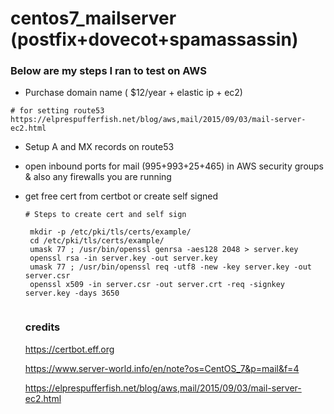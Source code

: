 # centos7_mailserver (postfix+dovecot+spamassassin)

### Below are my steps I ran to test on AWS
 - Purchase domain name ( $12/year + elastic ip + ec2)
 ```
 # for setting route53
 https://elprespufferfish.net/blog/aws,mail/2015/09/03/mail-server-ec2.html
 
 ```
 - Setup A and MX records on route53 
 - open inbound ports for mail (995+993+25+465) in AWS security groups & also any firewalls you are running 
 - get free cert from certbot or create self signed 

   ```
   # Steps to create cert and self sign

    mkdir -p /etc/pki/tls/certs/example/
    cd /etc/pki/tls/certs/example/ 
    umask 77 ; /usr/bin/openssl genrsa -aes128 2048 > server.key
    openssl rsa -in server.key -out server.key 
    umask 77 ; /usr/bin/openssl req -utf8 -new -key server.key -out server.csr
    openssl x509 -in server.csr -out server.crt -req -signkey server.key -days 3650
    
    ```
    
    ### credits 
    
    https://certbot.eff.org      
    
    https://www.server-world.info/en/note?os=CentOS_7&p=mail&f=4 
    
    https://elprespufferfish.net/blog/aws,mail/2015/09/03/mail-server-ec2.html 
    
